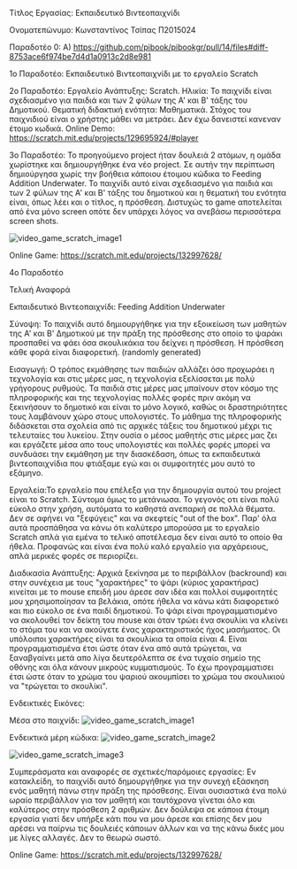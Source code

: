 Τίτλος Εργασίας: Εκπαιδευτικό Βιντεοπαιχνίδι

Ονοματεπώνυμο: Κωνσταντίνος Τσίπας Π2015024
               
Παραδοτέο 0: Α) https://github.com/pibook/pibookgr/pull/14/files#diff-8753ace6f974be7d4d1a0913c2d8e981


1ο Παραδοτέο: Εκπαιδευτικό Βιντεοπαιχνίδι με το εργαλείο Scratch


2ο Παραδοτέο: Εργαλείο Ανάπτυξης: Scratch.
              Ηλικία: Το παιχνίδι είναι σχεδιασμένο για παιδιά και των 2 φύλων της Α' και Β' τάξης του Δημοτικού.
              Θεματική διδακτική ενότητα: Μαθηματικά.
              Στόχος του παιχνιδιού είναι ο χρήστης μάθει να μετράει.
              Δεν έχω δανειστεί κανεναν έτοιμο κωδικά.
              Online Demo: https://scratch.mit.edu/projects/129695924/#player

3ο Παραδοτέο: Το προηγούμενο project ήταν δουλειά 2 ατόμων, η ομάδα χωρίστηκε και δημιουργήθηκε ένα νέο project. Σε αυτήν την περίπτωση δημιούργησα χωρίς την βοήθεια κάποιου έτοιμου κώδικα το Feeding Addition Underwater. Το παιχνίδι αυτό είναι σχεδιασμένο για παιδιά και των 2 φύλων της Α' και Β' τάξης του δημοτικού και η θεματική του ενότητα είναι, όπως λέει και ο τίτλος, η πρόσθεση. Διστυχώς το game αποτελείται από ένα μόνο screen οπότε δεν υπάρχει λόγος να ανεβάσω περισσότερα screen shots. 


![video_game_scratch_image1](https://lh3.googleusercontent.com/-LTZhCrastRE/WEbfWR0TLCI/AAAAAAAAAD8/4k3JSGx-vdwGA4__MmFmjgtTxbpL4IOiwCJoC/w481-h362-p-rw/%25CE%25A7%25CF%2589%25CF%2581%25CE%25AF%25CF%2582%2B%25CF%2584%25CE%25AF%25CF%2584%25CE%25BB%25CE%25BF.jpg.png)
              
             
Online Game: https://scratch.mit.edu/projects/132997628/

4ο Παραδοτέο

Τελική Αναφορά

Εκπαιδευτικό Βιντεοπαιχνίδι: Feeding Addition Underwater

Σύνοψη: Το παιχνίδι αυτό δημιουργήθηκε για την εξοικείωση των μαθητών της Α' και Β' Δημοτικού με την πράξη της πρόσθεσης στο οποίο το ψαράκι προσπαθεί να φάει όσα σκουλικάκια του δείχνει η πρόσθεση. Η πρόσθεση κάθε φορά είναι διαφορετική. (randomly generated)

Εισαγωγή: Ο τρόπος εκμάθησης των παιδιών αλλάζει όσο προχωράει η τεχνολογία και στις μέρες μας, η τεχνολογία εξελίσσεται με πολύ γρήγορους ρυθμούς. Τα παιδιά στις μέρες μας μπαίνουν στον κόσμο της πληροφορικής και της τεχνολογίας πολλές φορές πριν ακόμη να ξεκινήσουν το δημοτικό και είναι το μόνο λογικό, καθώς οι δραστηριότητες τους λαμβάνουν χώρο στους υπολογιστές. Το μάθημα της πληροφορικής διδάσκεται στα σχολεία από τις αρχικές τάξεις του δημοτικού μέχρι τις τελευταίες του λυκείου. Στην ουσία ο μέσος μαθητής στις μέρες μας ζει και εργάζετε μέσα απο τους υπολογιστές και πολλές φορές μπορεί να συνδυάσει την εκμάθηση με την διασκέδαση, όπως τα εκπαιδευτικά βιντεοπαιχνίδια που φτιάξαμε εγώ και οι συμφοιτητές μου αυτό το εξάμηνο.

Εργαλεία:Το εργαλείο που επέλεξα για την δημιουργία αυτού του project είναι το Scratch. Σύντομα όμως το μετάνιωσα. Το γεγονός οτι είναι πολύ εύκολο στην χρήση, αυτόματα το καθηστά ανεπαρκή σε πολλά θέματα. Δεν σε αφήνει να "ξεφύγεις" και να σκεφτείς "out of the box". Παρ' όλα αυτά προσπάθησα να κάνω ότι καλύτερο μπορούσα με το εργαλείο Scratch απλά για εμένα το τελικό αποτέλεσμα δεν είναι αυτό το οποίο θα ήθελα. Προφανώς και είναι ένα πολύ καλό εργαλείο για αρχάρειους, απλά μερικές φορές σε περιορίζει.

Διαδικασία Ανάπτυξης: Αρχικά ξεκίνησα με το περιβάλλον (backround) και στην συνέχεια με τους "χαρακτήρες" το ψάρι (κύριος χαρακτήρας) κινείται με το mouse επειδή μου άρεσε σαν ιδέα και πολλοί συμφοιτητές μου χρησιμοποίησαν τα βελάκια, οπότε ήθελα να κάνω κάτι διαφορετικό και πιο εύκολο σε ένα παιδί δημοτικού. Το ψάρι είναι προγραμματισμένο να ακολουθεί τον δείκτη του mouse και όταν τρώει ένα σκουλίκι να κλείνει το στόμα του και να ακούγετε ένας χαρακτηριστικός ήχος μασήματος. Οι υπόλοιποι χαρακτήρες είναι τα σκουλίκια τα οποία είναι 4. Είναι προγραμματισμένα έτσι ώστε όταν ένα από αυτά τρώγεται, να ξαναβγαίνει μετά απο λίγα δευτερόλεπτα σε ένα τυχαίο σημείο της οθόνης και όλα κάνουν μικρούς κυμματισμούς. Το έχω προγραμματισει έτσι ώστε όταν το χρώμα του ψαριού ακουμπίσει το χρώμα του σκουλικιού να "τρώγεται το σκουλίκι".

Ενδεικτικές Εικόνες: 

Μέσα στο παιχνίδι:
![video_game_scratch_image1](https://lh3.googleusercontent.com/-LTZhCrastRE/WEbfWR0TLCI/AAAAAAAAAD8/4k3JSGx-vdwGA4__MmFmjgtTxbpL4IOiwCJoC/w481-h362-p-rw/%25CE%25A7%25CF%2589%25CF%2581%25CE%25AF%25CF%2582%2B%25CF%2584%25CE%25AF%25CF%2584%25CE%25BB%25CE%25BF.jpg.png)

Ενδεικτικά μέρη κώδικα:
![video_game_scratch_image2](https://lh3.googleusercontent.com/-KdXvqk0auzU/WIcbL4woj2I/AAAAAAAAAFs/1vCtt1ibSZYLs3FiI2sK5PaxSVvcBE9ewCJoC/w530-h260-p-rw/%25CE%25A7%25CF%2589%25CF%2581%25CE%25AF%25CF%2582%2B%25CF%2584%25CE%25AF%25CF%2584%25CE%25BB%25CE%25BF.jpg.png)

![video_game_scratch_image3](https://lh3.googleusercontent.com/-ql88Ou7dEHk/WIccSNefV7I/AAAAAAAAAGU/t8AlR3Yd3zEqQTl_sGfEiqH1Iu3NG04YwCJoC/w530-h271-p-rw/%25CE%25A7%25CF%2589%25CF%2581%25CE%25AF%25CF%2582%2B%25CF%2584%25CE%25AF%25CF%2584%25CE%25BB%25CE%25BF2.jpg.png)

Συμπεράσματα και αναφορές σε σχετικές/παρόμοιες εργασίες: Εν κατακλείδη, το παιχνίδι αυτό δημουργήθηκε για την συνεχή εξάσκηση ενός μαθητή πάνω στην πράξη της πρόσθεσης. Είναι ουσιαστικά ένα πολύ ωραίο περιβάλλον για τον μαθητή και ταυτόχρονα γίνεται όλο και καλύτερος στην πρόσθεση 2 αριθμών. Δεν δούλεψα σε κάποια έτοιμη εργασία γιατί δεν υπήρξε κάτι που να μου άρεσε και επίσης δεν μου αρέσει να παίρνω τις δουλειές κάποιων άλλων και να της κάνω δικές μου με λίγες αλλαγές. Δεν το θεωρώ σωστό.

Online Game: https://scratch.mit.edu/projects/132997628/
